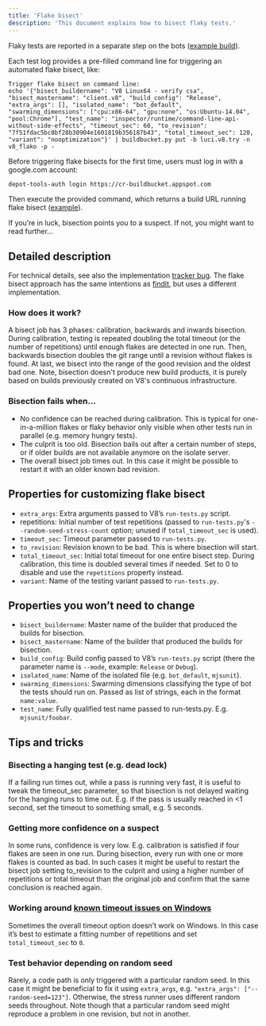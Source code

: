 ```yaml
---
title: 'Flake bisect'
description: 'This document explains how to bisect flaky tests.'
---
```

Flaky tests are reported in a separate step on the bots ([example build](https://ci.chromium.org/p/v8/builders/luci.v8.ci/V8%20Linux64%20-%20verify%20csa/9271)).

Each test log provides a pre-filled command line for triggering an automated flake bisect, like:

```
Trigger flake bisect on command line:
echo '{"bisect_buildername": "V8 Linux64 - verify csa", "bisect_mastername": "client.v8", "build_config": "Release", "extra_args": [], "isolated_name": "bot_default", "swarming_dimensions": ["cpu:x86-64", "gpu:none", "os:Ubuntu-14.04", "pool:Chrome"], "test_name": "inspector/runtime/command-line-api-without-side-effects", "timeout_sec": 60, "to_revision": "7f51fdac5bc8bf28b30904e1601819b356187b43", "total_timeout_sec": 120, "variant": "nooptimization"}' | buildbucket.py put -b luci.v8.try -n v8_flako -p -
```

Before triggering flake bisects for the first time, users must log in with a google.com account:

```bash
depot-tools-auth login https://cr-buildbucket.appspot.com
```

Then execute the provided command, which returns a build URL running flake bisect ([example](https://ci.chromium.org/p/v8/builders/luci.v8.try/v8_flako/b8935497223724984544)).

If you’re in luck, bisection points you to a suspect. If not, you might want to read further…

## Detailed description

For technical details, see also the implementation [tracker bug](https://crbug.com/711249). The flake bisect approach has the same intentions as [findit](https://sites.google.com/chromium.org/cat/findit), but uses a different implementation.

### How does it work?

A bisect job has 3 phases: calibration, backwards and inwards bisection. During calibration, testing is repeated doubling the total timeout (or the number of repetitions) until enough flakes are detected in one run. Then, backwards bisection doubles the git range until a revision without flakes is found. At last, we bisect into the range of the good revision and the oldest bad one. Note, bisection doesn't produce new build products, it is purely based on builds previously created on V8's continuous infrastructure.

### Bisection fails when…

- No confidence can be reached during calibration. This is typical for one-in-a-million flakes or flaky behavior only visible when other tests run in parallel (e.g. memory hungry tests).
- The culprit is too old. Bisection bails out after a certain number of steps, or if older builds are not available anymore on the isolate server.
- The overall bisect job times out. In this case it might be possible to restart it with an older known bad revision.

## Properties for customizing flake bisect

- `extra_args`: Extra arguments passed to V8’s `run-tests.py` script.
- repetitions: Initial number of test repetitions (passed to `run-tests.py`'s `--random-seed-stress-count` option; unused if `total_timeout_sec` is used).
- `timeout_sec`: Timeout parameter passed to `run-tests.py`.
- `to_revision`: Revision known to be bad. This is where bisection will start.
- `total_timeout_sec`: Initial total timeout for one entire bisect step. During calibration, this time is doubled several times if needed. Set to 0 to disable and use the `repetitions` property instead.
- `variant`: Name of the testing variant passed to `run-tests.py`.

## Properties you won’t need to change

- `bisect_buildername`: Master name of the builder that produced the builds for bisection.
- `bisect_mastername`: Name of the builder that produced the builds for bisection.
- `build_config`: Build config passed to V8’s `run-tests.py` script (there the parameter name is `--mode`, example: `Release` or `Debug`).
- `isolated_name`: Name of the isolated file (e.g. `bot_default`, `mjsunit`).
- `swarming_dimensions`: Swarming dimensions classifying the type of bot the tests should run on. Passed as list of strings, each in the format `name:value`.
- `test_name`: Fully qualified test name passed to run-tests.py. E.g. `mjsunit/foobar`.

## Tips and tricks

### Bisecting a hanging test (e.g. dead lock)

If a failing run times out, while a pass is running very fast, it is useful to tweak the timeout_sec parameter, so that bisection is not delayed waiting for the hanging runs to time out. E.g. if the pass is usually reached in <1 second, set the timeout to something small, e.g. 5 seconds.

### Getting more confidence on a suspect

In some runs, confidence is very low. E.g. calibration is satisfied if four flakes are seen in one run. During bisection, every run with one or more flakes is counted as bad. In such cases it might be useful to restart the bisect job setting to_revision to the culprit and using a higher number of repetitions or total timeout than the original job and confirm that the same conclusion is reached again.

### Working around [known timeout issues on Windows](https://crbug.com/v8/8170)

Sometimes the overall timeout option doesn’t work on Windows. In this case it’s best to estimate a fitting number of repetitions and set `total_timeout_sec` to `0`.

### Test behavior depending on random seed

Rarely, a code path is only triggered with a particular random seed. In this case it might be beneficial to fix it using `extra_args`, e.g. `"extra_args": ["--random-seed=123"]`. Otherwise, the stress runner uses different random seeds throughout. Note though that a particular random seed might reproduce a problem in one revision, but not in another.
